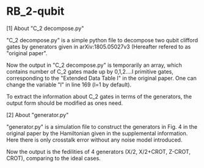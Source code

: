# RB_2-qubit

[1] About "C_2 decompose.py"

"C_2 decompose.py" is a simple python file to decompose two qubit clifford gates by generators given in arXiv:1805.05027v3 (Hereafter refered to as "original paper".

Now the output in "C_2 decompose.py" is temporarily an array, which contains number of C_2 gates made up by 0,1,2....l primitive gates, corresponding to the "Extended Data Table I" in the original paper. One can change the variable "l" in line 169 (l=1 by default).

To extract the information about C_2 gates in terms of the generators, the output form should be modified as ones need.


[2] About "generator.py"

"generator.py" is a simulation file to construct the generators in Fig. 4 in the original paper by the Hamiltonian given in the supplemental information. Here there is only crosstalk error without any noise model introduced.

Now the output is the fedilities of 4 generators (X/2, X/2+CROT, Z-CROT, CROT), comparing to the ideal cases.
